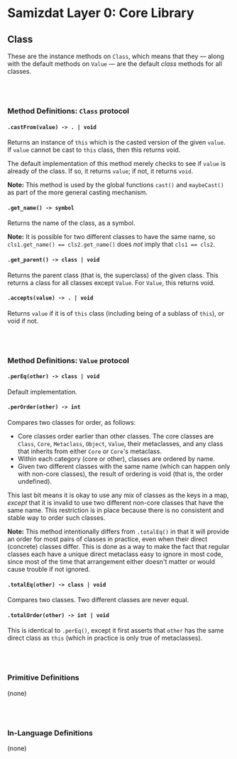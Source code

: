 Samizdat Layer 0: Core Library
==============================

Class
-----

These are the instance methods on `Class`, which means that they &mdash;
along with the default methods on `Value` &mdash; are the default *class*
methods for all classes.

<br><br>
### Method Definitions: `Class` protocol

#### `.castFrom(value) -> . | void`

Returns an instance of `this` which is the casted version of the given
`value`. If `value` cannot be cast to `this` class, then this returns
void.

The default implementation of this method merely checks to see if `value` is
already of the class. If so, it returns `value`; if not, it returns `void`.

**Note:** This method is used by the global functions `cast()` and
`maybeCast()` as part of the more general casting mechanism.

#### `.get_name() -> symbol`

Returns the name of the class, as a symbol.

**Note:** It is possible for two different classes to have the same name,
so `cls1.get_name() == cls2.get_name()` does *not* imply that `cls1 == cls2`.

#### `.get_parent() -> class | void`

Returns the parent class (that is, the superclass) of the given class. This
returns a class for all classes except `Value`. For `Value`, this returns
void.

#### `.accepts(value) -> . | void`

Returns `value` if it is of `this` class (including being of a sublass
of `this`), or void if not.


<br><br>
### Method Definitions: `Value` protocol

#### `.perEq(other) -> class | void`

Default implementation.

#### `.perOrder(other) -> int`

Compares two classes for order, as follows:

* Core classes order earlier than other classes. The core classes are
  `Class`, `Core`, `Metaclass`, `Object`, `Value`, their metaclasses, and
  any class that inherits from either `Core` or `Core`'s metaclass.
* Within each category (core or other), classes are ordered by name.
* Given two different classes with the same name (which can happen only with
  non-core classes), the result of ordering is void (that is, the order
  undefined).

This last bit means it is okay to use any mix of classes as the keys in a map,
*except* that it is invalid to use two different non-core classes that have
the same name. This restriction is in place because there is no consistent and
stable way to order such classes.

**Note:** This method intentionally differs from `.totalEq()` in that
it will provide an order for most pairs of classes in practice, even when
their direct (concrete) classes differ. This is done as a way to make the
fact that regular classes each have a unique direct metaclass easy to ignore
in most code, since most of the time that arrangement either doesn't matter
or would cause trouble if not ignored.

#### `.totalEq(other) -> class | void`

Compares two classes. Two different classes are never equal.

#### `.totalOrder(other) -> int | void`

This is identical to `.perEq()`, except it first asserts that `other` has the
same direct class as `this` (which in practice is only true of metaclasses).


<br><br>
### Primitive Definitions

(none)


<br><br>
### In-Language Definitions

(none)
